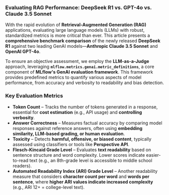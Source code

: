 ### **Evaluating RAG Performance: DeepSeek R1 vs. GPT-4o vs. Claude 3.5 Sonnet**  

With the rapid evolution of **Retrieval-Augmented Generation (RAG)** applications, evaluating large language models (LLMs) with robust, standardized metrics is more critical than ever. This article presents a **comprehensive benchmark comparison** of the newly released **DeepSeek R1** against two leading GenAI models—**Anthropic Claude 3.5 Sonnet** and **OpenAI GPT-4o**.  

To ensure an objective assessment, we employ the **LLM-as-a-Judge** approach, leveraging **`mlflow.metrics.genai.metric_definitions`**, a core component of **MLflow's GenAI evaluation framework**. This framework provides predefined metrics to quantify various aspects of model performance, from accuracy and verbosity to readability and bias detection.  

### **Key Evaluation Metrics**  

- **Token Count** – Tracks the number of tokens generated in a response, essential for **cost estimation** (e.g., API usage) and **controlling verbosity**.  
- **Answer Correctness** – Measures factual accuracy by comparing model responses against reference answers, often using **embedding similarity, LLM-based grading, or human evaluation**.  
- **Toxicity** – Detects **harmful, offensive, or biased content**, typically assessed using classifiers or tools like **Perspective API**.  
- **Flesch-Kincaid Grade Level** – Evaluates **text readability** based on sentence structure and word complexity. Lower scores indicate easier-to-read text (e.g., an 8th-grade level is accessible to middle school readers).  
- **Automated Readability Index (ARI) Grade Level** – Another readability measure that considers **character count per word** and **words per sentence**, where **higher ARI values indicate increased complexity** (e.g., ARI 12+ = college-level text).  
